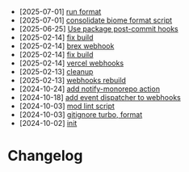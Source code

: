 - [2025-07-01] [run format](https://github.com/RubricLab/webhooks/commit/a5cc34ff0be0fc65a1343c4dc928dcce1c480e02)
- [2025-07-01] [consolidate biome format script](https://github.com/RubricLab/webhooks/commit/46227314d2c4e526766689c8559a974d45160301)
- [2025-06-25] [Use package post-commit hooks](https://github.com/RubricLab/webhooks/commit/ecf7b1268171327a21232e6e142048a34bd2410a)
- [2025-02-14] [fix build](https://github.com/RubricLab/webhooks/commit/b61b6a6c3f6177a4fc2308399dc569f86c389cff)
- [2025-02-14] [brex webhook](https://github.com/RubricLab/webhooks/commit/2317b1182def818cde52e02ce2b093188a47b1b0)
- [2025-02-14] [fix build](https://github.com/RubricLab/webhooks/commit/e784e216673eaea4d6845ffe123ce55634913d93)
- [2025-02-14] [vercel webhooks](https://github.com/RubricLab/webhooks/commit/67290cf952b7d72cce1da5964ee4f2eee0c20fa3)
- [2025-02-13] [cleanup](https://github.com/RubricLab/webhooks/commit/13bfd2b39e63450c109c8d605ad51833f7fecb14)
- [2025-02-13] [webhooks rebuild](https://github.com/RubricLab/webhooks/commit/ea047b89e838af0dcfb68f809452b12498dd35c3)
- [2024-10-24] [add notify-monorepo action](https://github.com/RubricLab/webhooks/commit/f024b01c6cccbe677c6f4ef6728756c67f090900)
- [2024-10-18] [add event dispatcher to webhooks](https://github.com/RubricLab/webhooks/commit/069e76931da1bd49f05ab27cd6119ffec94a0c8c)
- [2024-10-03] [mod lint script](https://github.com/RubricLab/webhooks/commit/ebf8bf9d4ededf1abfb6ff88e0c34142af03f869)
- [2024-10-03] [gitignore turbo, format](https://github.com/RubricLab/webhooks/commit/607dfed6ed945bb02ff9fb56e6755c6b826c5ddc)
- [2024-10-02] [init](https://github.com/RubricLab/webhooks/commit/fa8f2f83d7cbc48865f343e7af69fd7fa8ec2d37)
# Changelog

